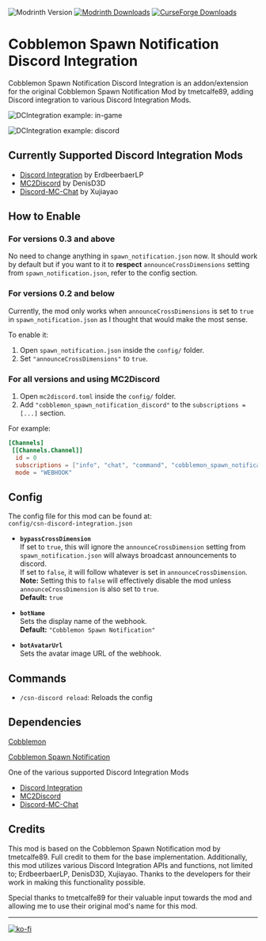 ![Modrinth Version](https://img.shields.io/modrinth/v/GjyKHwb6?style=for-the-badge&labelColor=444444&color=00af5c)
[![Modrinth Downloads](https://img.shields.io/modrinth/dt/GjyKHwb6?style=for-the-badge&logo=modrinth&color=00af5c&label=%20&labelColor=444444)](https://modrinth.com/mod/cobblemon-spawn-notification-for-discord)
[![CurseForge Downloads](https://img.shields.io/curseforge/dt/1239095?style=for-the-badge&logo=curseforge&label=%20&labelColor=444444&color=e04e14&link=https%3A%2F%2Fwww.curseforge.com%2Fminecraft%2Fmc-mods%2Fcobblemon-spawn-notification-discord-integration)](https://www.curseforge.com/minecraft/mc-mods/cobblemon-spawn-notification-discord-integration)

# Cobblemon Spawn Notification Discord Integration

Cobblemon Spawn Notification Discord Integration is an addon/extension for the original Cobblemon Spawn Notification Mod by tmetcalfe89, adding Discord integration to various Discord Integration Mods.

![DCIntegration example: in-game](https://cdn.modrinth.com/data/GjyKHwb6/images/830beb76740f4c18d1fa18d940bbbfddaac53549.png)

![DCIntegration example: discord](https://cdn.modrinth.com/data/GjyKHwb6/images/4444a57c4463ce77cc165de3a528767d3fd3928b.png)

## Currently Supported Discord Integration Mods

- [Discord Integration](https://modrinth.com/plugin/dcintegration) by ErdbeerbaerLP
- [MC2Discord](https://modrinth.com/mod/mc2discord) by DenisD3D
- [Discord-MC-Chat](https://modrinth.com/mod/discord-mc-chat) by Xujiayao

## How to Enable

### For versions 0.3 and above

No need to change anything in ``spawn_notification.json`` now. It should work by default but if you want to it to **respect** ``announceCrossDimensions`` setting from ``spawn_notification.json``, refer to the config section.

### For versions 0.2 and below

Currently, the mod only works when `announceCrossDimensions` is set to `true` in `spawn_notification.json` as I thought that would make the most sense.

To enable it:

1. Open `spawn_notification.json` inside the `config/` folder.
2. Set `"announceCrossDimensions"` to `true`.

### For all versions and using MC2Discord

1. Open `mc2discord.toml` inside the `config/` folder.
2. Add `"cobblemon_spawn_notification_discord"` to the `subscriptions = [...]` section.

For example:

```toml
[Channels]
 [[Channels.Channel]]
  id = 0
  subscriptions = ["info", "chat", "command", "cobblemon_spawn_notification_discord"]
  mode = "WEBHOOK"
```

## Config

The config file for this mod can be found at:  
`config/csn-discord-integration.json`

- **`bypassCrossDimension`**  
  If set to `true`, this will ignore the `announceCrossDimension` setting from `spawn_notification.json` will always broadcast announcements to discord.  
  If set to `false`, it will follow whatever is set in `announceCrossDimension`.  
  **Note:** Setting this to `false` will effectively disable the mod unless `announceCrossDimension` is also set to `true`.  
  **Default:** `true`

- **`botName`**  
  Sets the display name of the webhook.  
  **Default:** `"Cobblemon Spawn Notification"`

- **`botAvatarUrl`**  
  Sets the avatar image URL of the webhook.

## Commands

- ``/csn-discord reload``: Reloads the config

## Dependencies

[Cobblemon](https://modrinth.com/mod/cobblemon)

[Cobblemon Spawn Notification](https://modrinth.com/mod/cobblemon-spawn-notification)

One of the various supported Discord Integration Mods

- [Discord Integration](https://modrinth.com/plugin/dcintegration)
- [MC2Discord](https://modrinth.com/mod/mc2discord)
- [Discord-MC-Chat](https://modrinth.com/mod/discord-mc-chat)

## Credits

This mod is based on the Cobblemon Spawn Notification mod by tmetcalfe89. Full credit to them for the base implementation. Additionally, this mod utilizes various Discord Integration APIs and functions, not limited to; ErdbeerbaerLP, DenisD3D, Xujiayao. Thanks to the developers for their work in making this functionality possible.

Special thanks to tmetcalfe89 for their valuable input towards the mod and allowing me to use their original mod's name for this mod.

------

[![ko-fi](https://ko-fi.com/img/githubbutton_sm.svg)](https://ko-fi.com/L3L11CY3WS)
